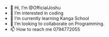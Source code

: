 - 👋 Hi, I’m @OfficialJoshu
- 👀 I’m interested in coding
- 🌱 I’m currently learning Kanga School
- 💞️ I’m looking to collaborate on Programming.
- 📫 How to reach me 0794772055

<!---
OfficialJoshu/OfficialJoshu is a ✨ special ✨ repository because its `README.md` (this file) appears on your GitHub profile.
You can click the Preview link to take a look at your changes.
--->
